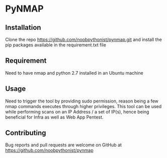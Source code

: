 # PyNMAP

## Installation

Clone the repo 
https://github.com/noobpythonist/pynmap.git
and install the pip packages available in the requirement.txt file

## Requirement

Need to have nmap and python 2.7 installed in an Ubuntu machine

## Usage

Need to trigger the tool by providing sudo permission, reason being a few nmap commands executes through higher privileges.
This tool can be used while performing scans on an IP Address / a set of IP(s), hence being beneficial for Infra as well as Web App Pentest.

## Contributing

Bug reports and pull requests are welcome on GitHub at https://github.com/noobpythonist/pynmap
